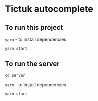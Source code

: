 # Tictuk autocomplete

## To run this project

`yarn` - to install dependencies

`yarn start`

## To run the server

`cd server`

`yarn` - to install dependencies

`yarn start`
